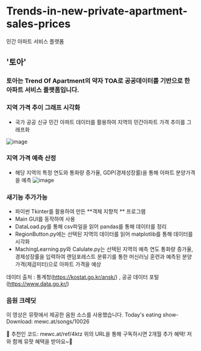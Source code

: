 # Trends-in-new-private-apartment-sales-prices

민간 아파트 서비스 플랫폼 
## '토아'
### 토아는 Trend Of Apartment의 약자 TOA로 공공데이터를 기반으로 한 아파트 서비스 플랫폼입니다.

### 지역 가격 추이 그래프 시각화
- 국가 공공 신규 민간 아파트 데이터를 활용하여 지역의 민간아파트 가격 추이를 그래프화

![image](https://github.com/kohjun/Trends-in-new-private-apartment-sales-prices/assets/82298792/f18d1b86-f499-4589-83c9-10ec9bc1dc0d)

### 지역 가격 예측 산정
- 해당 지역의 특정 연도와 통화량 증가율, GDP(경제성장률)을 통해 아파트 분양가격을 예측
![image](https://github.com/kohjun/Trends-in-new-private-apartment-sales-prices/assets/82298792/b98d860a-77d4-48ff-8c80-15eb383a7f9a)

### 새기능 추가가능

- 파이썬 Tkinter를 활용하여 만든 **객체 지향적 ** 프로그램
- Main GUI를 동작하여 사용
- DataLoad.py를 통해 csv파일을 읽어 pandas를 통해 데이터를 정리
- RegionButton.py에는 선택된 지역의 데이터를 읽어 matplotlib를 통해 데이터를 시각화
- MachingLearning.py와 Calulate.py는 선택된 지역의 예측 연도 통화량 증가율, 경제성장률을 입력하여 랜덤포레스트 분류기를 통한 머신러닝 훈련과 예측된 분양가격(제곱미터)으로 아파트 가격을 예상


데이터 출처 : 통계청(https://kostat.go.kr/ansk/) , 공공 데이터 포털(https://www.data.go.kr/)


### 음원 크레딧
이 영상은 뮤팟에서 제공한 음원 소스를 사용했습니다.
Today's eating show- Download: mewc.at/songs/10026

🎫 추천인 코드: mewc.at/ref/4ktz
위의 URL을 통해 구독하시면 2개월 추가 혜택!
저와 함께 뮤팟 혜택을 받아요~🎁

